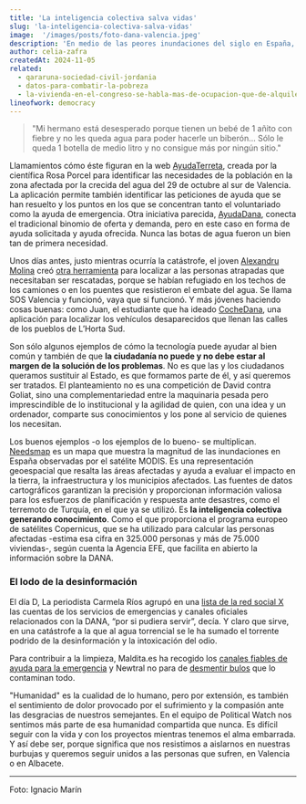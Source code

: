 ```yaml
---
title: 'La inteligencia colectiva salva vidas'
slug: 'la-inteligencia-colectiva-salva-vidas'
image:  '/images/posts/foto-dana-valencia.jpeg'
description: 'En medio de las peores inundaciones del siglo en España, la gente corriente se ha puesto a pensar y ha utilizado la tecnología a su alcance para contribuir al bien común, creando herramientas para buscar personas desaparecidas, localizar vehículos o coordinar la ayuda de emergencia. El mensaje que esto traslada es claro: la ciudadanía no puede y no debe estar al margen de la solución de los problemas. No es que las y los ciudadanos queramos sustituir al Estado, es que formamos parte de él, y así queremos ser tratados. La maquinaria pesada pero imprescindible de lo institucional encuentra su mejor complemento en la agilidad de quien, con una idea y un ordenador, comparte sus conocimientos y los pone al servicio de quienes los necesitan.'
author: celia-zafra
createdAt: 2024-11-05
related:
  - qararuna-sociedad-civil-jordania
  - datos-para-combatir-la-pobreza
  - la-vivienda-en-el-congreso-se-habla-mas-de-ocupacion-que-de-alquiler-social
lineofwork: democracy
---
```


<blockquote>
"Mi hermano está desesperado porque tienen un bebé  de 1 añito con fiebre y no les queda agua para poder hacerle un biberón… Sólo le queda 1 botella de medio litro y no consigue más por ningún sitio."
</blockquote>

Llamamientos cómo éste figuran en la web [AyudaTerreta](https://ayudaterreta.com/), creada por la científica Rosa Porcel para identificar las necesidades de la población en la zona afectada por la crecida del agua del 29 de octubre al sur de Valencia. La aplicación permite también identificar las peticiones de ayuda que se han resuelto y los puntos en los que se concentran tanto el voluntariado como la ayuda de emergencia. Otra iniciativa parecida, [AyudaDana](https://ayudadana.com/), conecta el tradicional binomio de oferta y demanda, pero en este caso en forma de ayuda solicitada y ayuda ofrecida. Nunca las botas de agua fueron un bien tan de primera necesidad.

Unos días antes, justo mientras ocurría la catástrofe, el joven [Alexandru Molina](https://x.com/alexandrumolina) creó [otra herramienta](https://www.google.com/maps/d/viewer?ll=39.48744136875376%2C-0.3798128440213966&z=12&mid=1WbP4DX7LKE4s_b7DqURdeDRu9GFi51c) para localizar a las personas atrapadas que necesitaban ser rescatadas, porque se habían refugiado en los techos de los camiones o en los puentes que resistieron el embate del agua. Se llama SOS Valencia y funcionó, vaya que si funcionó. Y más jóvenes haciendo cosas buenas: como Juan, el estudiante que ha ideado [CocheDana](https://tucochedana.es/), una aplicación para localizar los vehículos desaparecidos que llenan las calles de los pueblos de L’Horta Sud.

Son sólo algunos ejemplos de cómo la tecnología puede ayudar al bien común y también de que **la ciudadanía no puede y no debe estar al margen de la solución de los problemas**. No es que las y los ciudadanos queramos sustituir al Estado, es que formamos parte de él, y así queremos ser tratados. El planteamiento no es una competición de David contra Goliat, sino una complementariedad entre la maquinaria pesada pero imprescindible de lo institucional y la agilidad de quien, con una idea y un ordenador, comparte sus conocimientos y los pone al servicio de quienes los necesitan.

Los buenos ejemplos -o los ejemplos de lo bueno- se multiplican. [Needsmap](https://needsmap.coop/) es un mapa que muestra la magnitud de las inundaciones en España observadas por el satélite MODIS. Es una representación geoespacial que resalta las áreas afectadas y ayuda a evaluar el impacto en la tierra, la infraestructura y los municipios afectados. Las fuentes de datos cartográficos garantizan la precisión y proporcionan información valiosa para los esfuerzos de planificación y respuesta ante desastres, como el terremoto de Turquía, en el que ya se utilizó. Es **la inteligencia colectiva generando conocimiento**. Como el que proporciona el programa europeo de satélites Copernicus, que se ha utilizado para calcular las personas afectadas -estima esa cifra en 325.000 personas y más de 75.000 viviendas-, según cuenta la Agencia EFE, que facilita en abierto la información sobre la DANA.

### El lodo de la desinformación

El día D, La periodista Carmela Ríos agrupó en una [lista de la red social X](https://x.com/i/lists/1851344694883578059) las cuentas de los servicios de emergencias y canales oficiales relacionados con la DANA, “por si pudiera servir”, decía. Y claro que sirve, en una catástrofe a la que al agua torrencial se le ha sumado el torrente podrido de la desinformación y la intoxicación del odio.

Para contribuir a la limpieza, Maldita.es ha recogido los [canales fiables de ayuda para la emergencia](https://maldita.es/malditateexplica/20241102/ayudas-a-las-victimas-de-la-dana-canales-oficiales-e-iniciativas-ciudadanas/) y Newtral no para de [desmentir bulos](https://www.newtral.es/bulos-dana/20241030/) que lo contaminan todo.

"Humanidad" es la cualidad de lo humano, pero por extensión, es también el sentimiento de dolor provocado por el sufrimiento y la compasión ante las desgracias de nuestros semejantes. En el equipo de Political Watch nos sentimos más parte de esa humanidad compartida que nunca. Es difícil seguir con la vida y con los proyectos mientras tenemos el alma embarrada. Y así debe ser, porque significa que nos resistimos a aislarnos en nuestras burbujas y queremos seguir unidos a las personas que sufren, en Valencia o en Albacete.

---

Foto: Ignacio Marín
